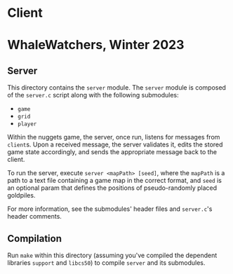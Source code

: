 # Client
# WhaleWatchers, Winter 2023

## Server

This directory contains the `server` module. The `server` module is composed of the `server.c` script along with the following submodules:
- `game`
- `grid`
- `player`

Within the nuggets game, the server, once run, listens for messages from `client`s. Upon a received message, the server validates it, edits the stored game state accordingly, and sends the appropriate message back to the client.

To run the server, execute `server <mapPath> [seed]`, where the `mapPath` is a path to a text file containing a game map in the correct format, and `seed` is an optional param that defines the positions of pseudo-randomly placed goldpiles.

For more information, see the submodules' header files and `server.c`'s header comments.

## Compilation
Run `make` within this directory (assuming you've compiled the dependent libraries `support` and `libcs50`) to compile `server` and its submodules.